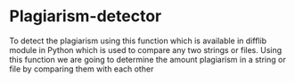 # Plagiarism-detector
To detect the plagiarism using this function which is available in difflib module in Python which is used to compare any two strings or files. Using this function we are going to determine the amount plagiarism in a string or file by comparing them with each other
